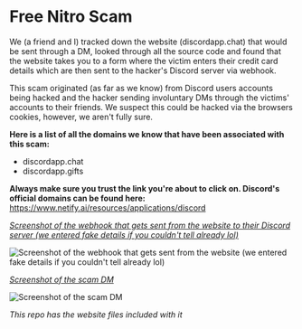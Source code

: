 # Free Nitro Scam

We (a friend and I) tracked down the website (discordapp.chat) that would be sent through a DM, looked through all the source code and found that the website takes you to a form where the victim enters their credit card details which are then sent to the hacker's Discord server via webhook. 

This scam originated (as far as we know) from Discord users accounts being hacked and the hacker sending involuntary DMs through the victims' accounts to their friends. We suspect this could be hacked via the browsers cookies, however, we aren't fully sure.

**Here is a list of all the domains we know that have been associated with this scam:**
- discordapp.chat
- discordapp.gifts

**Always make sure you trust the link you're about to click on. Discord's official domains can be found here:** https://www.netify.ai/resources/applications/discord


<ins>*Screenshot of the webhook that gets sent from the website to their Discord server (we entered fake details if you couldn't tell already lol)*</ins>

<img src="https://i.ibb.co/TPxmDNt/Screen-Shot-2021-07-22-at-7-33-01-pm.png" alt="Screenshot of the webhook that gets sent from the website (we entered fake details if you couldn't tell already lol)"/>

<ins>*Screenshot of the scam DM*</ins>

<img src="https://i.ibb.co/FxykHKc/Screen-Shot-2021-07-22-at-7-09-25-pm.png" alt="Screenshot of the scam DM"/>


*This repo has the website files included with it*
